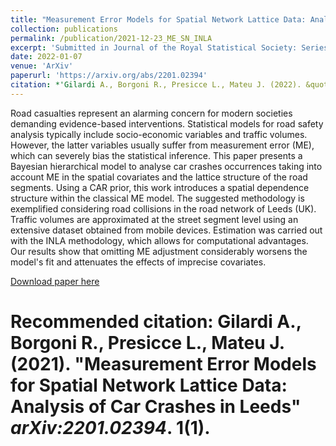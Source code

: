 ```yaml
---
title: "Measurement Error Models for Spatial Network Lattice Data: Analysis of Car Crashes in Leeds"
collection: publications
permalink: /publication/2021-12-23_ME_SN_INLA
excerpt: 'Submitted in Journal of the Royal Statistical Society: Series A'
date: 2022-01-07
venue: 'ArXiv'
paperurl: 'https://arxiv.org/abs/2201.02394'
citation: *'Gilardi A., Borgoni R., Presicce L., Mateu J. (2022). &quot;Measurement Error Models for Spatial Network Lattice Data: Analysis of Car Crashes in Leeds&quot; <i>arXiv:2201.02394</i>. 1(1).'*
---
```

Road casualties represent an alarming concern for modern societies demanding evidence-based interventions. Statistical models for road safety analysis typically include socio-economic variables and traffic volumes. However, the latter variables usually suffer from measurement error (ME), which can severely bias the statistical inference. This paper presents a Bayesian hierarchical model to analyse car crashes occurrences taking into account ME in the spatial covariates and the lattice structure of the road segments. Using a CAR prior, this work introduces a spatial dependence structure within the classical ME model. The suggested methodology is exemplified considering road collisions in the road network of Leeds (UK). Traffic volumes are approximated at the street segment level using an extensive dataset obtained from mobile devices. Estimation was carried out with the INLA methodology, which allows for computational advantages. Our results show that omitting ME adjustment considerably worsens the model's fit and attenuates the effects of imprecise covariates.

[Download paper here](http://lucapresicce.github.io/files/paper1.pdf)

# Recommended citation: Gilardi A., Borgoni R., Presicce L., Mateu J. (2021). "Measurement Error Models for Spatial Network Lattice Data: Analysis of Car Crashes in Leeds" <i>arXiv:2201.02394</i>. 1(1).

